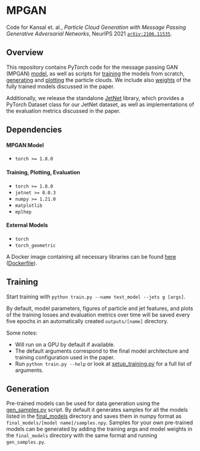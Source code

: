 # MPGAN

Code for Kansal et. al., *Particle Cloud Generation with Message Passing Generative Adversarial Networks*, NeurIPS 2021 [`arXiv:2106.11535`](https://arxiv.org/abs/2106.11535).


## Overview

This repository contains PyTorch code for the message passing GAN (MPGAN) [model](mpgan/model.py), as well as scripts for [training](train.py) the models from scratch, [generating](gen_samples.py) and [plotting](save_outputs.py) the particle clouds. 
We include also [weights](final_models) of the fully trained models discussed in the paper. 

Additionally, we release the standalone [JetNet](https://github.com/rkansal47/JetNet) library, which provides a PyTorch Dataset class for our JetNet dataset, as well as  implementations of the evaluation metrics discussed in the paper.

## Dependencies

#### MPGAN Model

 - `torch >= 1.8.0`

#### Training, Plotting, Evaluation

 - `torch >= 1.8.0`
 - `jetnet >= 0.0.3`
 - `numpy >= 1.21.0`
 - `matplotlib`
 - `mplhep`

#### External Models

 - `torch`
 - `torch_geometric`

A Docker image containing all necessary libraries can be found [here](https://gitlab-registry.nautilus.optiputer.net/raghsthebest/mnist-graph-gan:latest) ([Dockerfile](Dockerfile)).


## Training

Start training with `python train.py --name test_model --jets g [args]`. 

By default, model parameters, figures of particle and jet features, and plots of the training losses and evaluation metrics over time will be saved every five epochs in an automatically created `outputs/[name]` directory.

Some notes:
 - Will run on a GPU by default if available. 
 - The default arguments correspond to the final model architecture and training configuration used in the paper. 
 - Run `python train.py --help` or look at [setup_training.py](setup_training.py) for a full list of arguments.


## Generation

Pre-trained models can be used for data generation using the [gen_samples.py](gen_samples.py) script. 
By default it generates samples for all the models listed in the [final_models](final_models) directory and saves them in numpy format as `final_models/[model name]/samples.npy`. 
Samples for your own pre-trained models can be generated by adding the training args and model weights in the `final_models` directory with the same format and running `gen_samples.py`.

